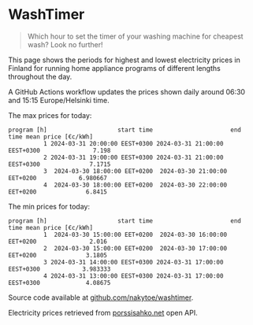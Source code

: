 
# WashTimer

> Which hour to set the timer of your washing machine for cheapest wash? Look no further!

This page shows the periods for highest and lowest electricity prices in Finland 
for running home appliance programs of different lengths throughout the day. 

A GitHub Actions workflow updates the prices shown daily around 06:30 and 15:15 Europe/Helsinki time.

The max prices for today:

	program [h]                    start time                      end time mean price [€c/kWh]
	          1 2024-03-31 20:00:00 EEST+0300 2024-03-31 21:00:00 EEST+0300               7.198
	          2 2024-03-31 19:00:00 EEST+0300 2024-03-31 21:00:00 EEST+0300              7.1715
	          3  2024-03-30 18:00:00 EET+0200  2024-03-30 21:00:00 EET+0200            6.980667
	          4  2024-03-30 18:00:00 EET+0200  2024-03-30 22:00:00 EET+0200              6.8415

The min prices for today:

	program [h]                    start time                      end time mean price [€c/kWh]
	          1  2024-03-30 15:00:00 EET+0200  2024-03-30 16:00:00 EET+0200               2.016
	          2  2024-03-30 15:00:00 EET+0200  2024-03-30 17:00:00 EET+0200              3.1805
	          3 2024-03-31 14:00:00 EEST+0300 2024-03-31 17:00:00 EEST+0300            3.983333
	          4 2024-03-31 13:00:00 EEST+0300 2024-03-31 17:00:00 EEST+0300             4.08675


Source code available at [github.com/nakytoe/washtimer](https://github.com/nakytoe/washtimer).

Electricity prices retrieved from [porssisahko.net](https://porssisahko.net/api) open API.

